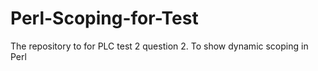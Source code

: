 # Perl-Scoping-for-Test
The repository to for PLC test 2 question 2. To show dynamic scoping in Perl
